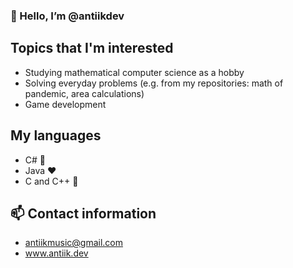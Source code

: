 ### 👋 Hello, I’m @antiikdev

## Topics that I'm interested
- Studying mathematical computer science as a hobby
- Solving everyday problems (e.g. from my repositories: math of pandemic, area calculations)
- Game development

## My languages
- C# :sparkling_heart:
- Java :heart:
- C and C++ :white_heart:

## 📫 Contact information
- antiikmusic@gmail.com
- www.antiik.dev
